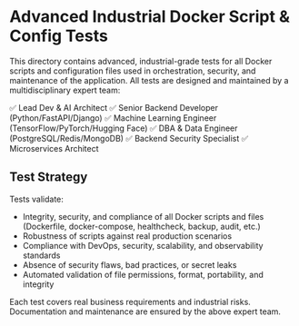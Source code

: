 # Advanced Industrial Docker Script & Config Tests

This directory contains advanced, industrial-grade tests for all Docker scripts and configuration files used in orchestration, security, and maintenance of the application. All tests are designed and maintained by a multidisciplinary expert team:

✅ Lead Dev & AI Architect
✅ Senior Backend Developer (Python/FastAPI/Django)
✅ Machine Learning Engineer (TensorFlow/PyTorch/Hugging Face)
✅ DBA & Data Engineer (PostgreSQL/Redis/MongoDB)
✅ Backend Security Specialist
✅ Microservices Architect

## Test Strategy

Tests validate:
- Integrity, security, and compliance of all Docker scripts and files (Dockerfile, docker-compose, healthcheck, backup, audit, etc.)
- Robustness of scripts against real production scenarios
- Compliance with DevOps, security, scalability, and observability standards
- Absence of security flaws, bad practices, or secret leaks
- Automated validation of file permissions, format, portability, and integrity

Each test covers real business requirements and industrial risks. Documentation and maintenance are ensured by the above expert team.